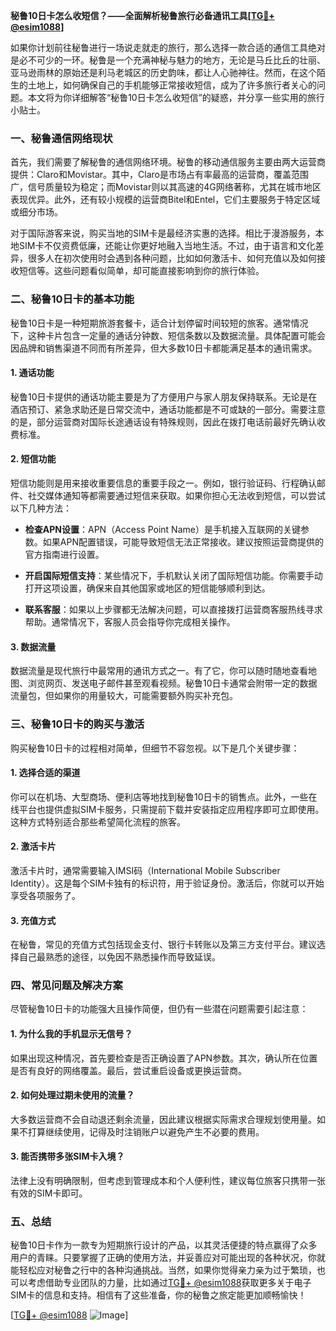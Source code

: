 **秘鲁10日卡怎么收短信？——全面解析秘鲁旅行必备通讯工具[[TG💪+ @esim1088](https://t.me/s/esim1088)]**

如果你计划前往秘鲁进行一场说走就走的旅行，那么选择一款合适的通信工具绝对是必不可少的一环。秘鲁是一个充满神秘与魅力的地方，无论是马丘比丘的壮丽、亚马逊雨林的原始还是利马老城区的历史韵味，都让人心驰神往。然而，在这个陌生的土地上，如何确保自己的手机能够正常接收短信，成为了许多旅行者关心的问题。本文将为你详细解答“秘鲁10日卡怎么收短信”的疑惑，并分享一些实用的旅行小贴士。

### 一、秘鲁通信网络现状

首先，我们需要了解秘鲁的通信网络环境。秘鲁的移动通信服务主要由两大运营商提供：Claro和Movistar。其中，Claro是市场占有率最高的运营商，覆盖范围广，信号质量较为稳定；而Movistar则以其高速的4G网络著称，尤其在城市地区表现优异。此外，还有较小规模的运营商Bitel和Entel，它们主要服务于特定区域或细分市场。

对于国际游客来说，购买当地的SIM卡是最经济实惠的选择。相比于漫游服务，本地SIM卡不仅资费低廉，还能让你更好地融入当地生活。不过，由于语言和文化差异，很多人在初次使用时会遇到各种问题，比如如何激活卡、如何充值以及如何接收短信等。这些问题看似简单，却可能直接影响到你的旅行体验。

### 二、秘鲁10日卡的基本功能

秘鲁10日卡是一种短期旅游套餐卡，适合计划停留时间较短的旅客。通常情况下，这种卡片包含一定量的通话分钟数、短信条数以及数据流量。具体配置可能会因品牌和销售渠道不同而有所差异，但大多数10日卡都能满足基本的通讯需求。

#### 1. **通话功能**
   秘鲁10日卡提供的通话功能主要是为了方便用户与家人朋友保持联系。无论是在酒店预订、紧急求助还是日常交流中，通话功能都是不可或缺的一部分。需要注意的是，部分运营商对国际长途通话设有特殊规则，因此在拨打电话前最好先确认收费标准。

#### 2. **短信功能**
   短信功能则是用来接收重要信息的重要手段之一。例如，银行验证码、行程确认邮件、社交媒体通知等都需要通过短信来获取。如果你担心无法收到短信，可以尝试以下几种方法：

   - **检查APN设置**：APN（Access Point Name）是手机接入互联网的关键参数。如果APN配置错误，可能导致短信无法正常接收。建议按照运营商提供的官方指南进行设置。
   
   - **开启国际短信支持**：某些情况下，手机默认关闭了国际短信功能。你需要手动打开这项设置，确保来自其他国家或地区的短信能够顺利到达。
   
   - **联系客服**：如果以上步骤都无法解决问题，可以直接拨打运营商客服热线寻求帮助。通常情况下，客服人员会指导你完成相关操作。

#### 3. **数据流量**
   数据流量是现代旅行中最常用的通讯方式之一。有了它，你可以随时随地查看地图、浏览网页、发送电子邮件甚至观看视频。秘鲁10日卡通常会附带一定的数据流量包，但如果你的用量较大，可能需要额外购买补充包。

### 三、秘鲁10日卡的购买与激活

购买秘鲁10日卡的过程相对简单，但细节不容忽视。以下是几个关键步骤：

#### 1. **选择合适的渠道**
   你可以在机场、大型商场、便利店等地找到秘鲁10日卡的销售点。此外，一些在线平台也提供虚拟SIM卡服务，只需提前下载并安装指定应用程序即可立即使用。这种方式特别适合那些希望简化流程的旅客。

#### 2. **激活卡片**
   激活卡片时，通常需要输入IMSI码（International Mobile Subscriber Identity）。这是每个SIM卡独有的标识符，用于验证身份。激活后，你就可以开始享受各项服务了。

#### 3. **充值方式**
   在秘鲁，常见的充值方式包括现金支付、银行卡转账以及第三方支付平台。建议选择自己最熟悉的途径，以免因不熟悉操作而导致延误。

### 四、常见问题及解决方案

尽管秘鲁10日卡的功能强大且操作简便，但仍有一些潜在问题需要引起注意：

#### 1. **为什么我的手机显示无信号？**
   如果出现这种情况，首先要检查是否正确设置了APN参数。其次，确认所在位置是否有良好的网络覆盖。最后，尝试重启设备或更换运营商。

#### 2. **如何处理过期未使用的流量？**
   大多数运营商不会自动退还剩余流量，因此建议根据实际需求合理规划使用量。如果不打算继续使用，记得及时注销账户以避免产生不必要的费用。

#### 3. **能否携带多张SIM卡入境？**
   法律上没有明确限制，但考虑到管理成本和个人便利性，建议每位旅客只携带一张有效的SIM卡即可。

### 五、总结

秘鲁10日卡作为一款专为短期旅行设计的产品，以其灵活便捷的特点赢得了众多用户的青睐。只要掌握了正确的使用方法，并妥善应对可能出现的各种状况，你就能轻松应对秘鲁之行中的各种沟通挑战。当然，如果你觉得亲力亲为过于繁琐，也可以考虑借助专业团队的力量，比如通过[TG💪+ @esim1088](https://t.me/s/esim1088)获取更多关于电子SIM卡的信息和支持。相信有了这些准备，你的秘鲁之旅定能更加顺畅愉快！

[[TG💪+ @esim1088](https://t.me/s/esim1088) ![Image](https://i.postimg.cc/4NQfJmqS/Snipaste-2025-05-13-00-14-12.png)]